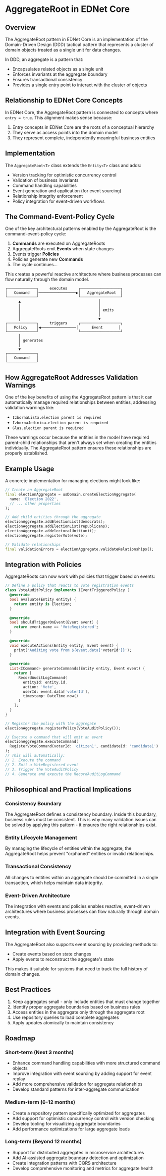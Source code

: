 # AggregateRoot in EDNet Core

## Overview

The AggregateRoot pattern in EDNet Core is an implementation of the Domain-Driven Design (DDD) tactical pattern that represents a cluster of domain objects treated as a single unit for data changes.

In DDD, an aggregate is a pattern that:
- Encapsulates related objects as a single unit
- Enforces invariants at the aggregate boundary
- Ensures transactional consistency 
- Provides a single entry point to interact with the cluster of objects

## Relationship to EDNet Core Concepts

In EDNet Core, the AggregateRoot pattern is connected to concepts where `entry = true`. This alignment makes sense because:

1. Entry concepts in EDNet Core are the roots of a conceptual hierarchy
2. They serve as access points into the domain model
3. They represent complete, independently meaningful business entities

## Implementation

The `AggregateRoot<T>` class extends the `Entity<T>` class and adds:

- Version tracking for optimistic concurrency control
- Validation of business invariants
- Command handling capabilities
- Event generation and application (for event sourcing)
- Relationship integrity enforcement
- Policy integration for event-driven workflows

## The Command-Event-Policy Cycle

One of the key architectural patterns enabled by the AggregateRoot is the command-event-policy cycle:

1. **Commands** are executed on AggregateRoots
2. AggregateRoots emit **Events** when state changes
3. Events trigger **Policies**
4. Policies generate new **Commands**
5. The cycle continues...

This creates a powerful reactive architecture where business processes can flow naturally through the domain model.

```
┌─────────────┐     executes     ┌──────────────────┐
│   Command   │─────────────────▶│   AggregateRoot  │
└─────────────┘                  └──────────────────┘
      ▲                                   │
      │                                   │
      │                                   │ emits
      │                                   │
      │                                   ▼
┌─────────────┐     triggers     ┌──────────────────┐
│   Policy    │◀────────────────│      Event       │
└─────────────┘                  └──────────────────┘
      │
      │ generates
      │
      ▼
┌─────────────┐
│   Command   │
└─────────────┘
```

## How AggregateRoot Addresses Validation Warnings

One of the key benefits of using the AggregateRoot pattern is that it can automatically manage required relationships between entities, addressing validation warnings like:

- `IzbornaLista.election parent is required`
- `IzbornaJedinica.election parent is required`
- `Glas.election parent is required`

These warnings occur because the entities in the model have required parent-child relationships that aren't always set when creating the entities individually. The AggregateRoot pattern ensures these relationships are properly established.

## Example Usage

A concrete implementation for managing elections might look like:

```dart
// Create an AggregateRoot
final electionAggregate = usDomain.createElectionAggregate(
  name: 'Election 2022',
  // ... other properties
);

// Add child entities through the aggregate
electionAggregate.addElectionList(democrats);
electionAggregate.addElectionList(republicans);
electionAggregate.addelectoralUnit(unit);
electionAggregate.registerVote(vote);

// Validate relationships
final validationErrors = electionAggregate.validateRelationships();
```

## Integration with Policies

AggregateRoots can now work with policies that trigger based on events:

```dart
// Define a policy that reacts to vote registration events
class VoteAuditPolicy implements IEventTriggeredPolicy {
  @override
  bool evaluate(Entity entity) {
    return entity is Election;
  }
  
  @override
  bool shouldTriggerOnEvent(Event event) {
    return event.name == 'VoteRegistered';
  }
  
  @override
  void executeActions(Entity entity, Event event) {
    print('Auditing vote from ${event.data['voterId']}');
  }
  
  @override
  List<ICommand> generateCommands(Entity entity, Event event) {
    return [
      RecordAuditLogCommand(
        entityId: entity.id,
        action: 'Vote',
        userId: event.data['voterId'],
        timestamp: DateTime.now()
      )
    ];
  }
}

// Register the policy with the aggregate
electionAggregate.registerPolicy(VoteAuditPolicy());

// Execute a command that will emit an event
electionAggregate.executeCommand(
  RegisterVoteCommand(voterId: 'citizen1', candidateId: 'candidate1')
);
// This will automatically:
// 1. Execute the command
// 2. Emit a VoteRegistered event
// 3. Trigger the VoteAuditPolicy
// 4. Generate and execute the RecordAuditLogCommand
```

## Philosophical and Practical Implications

### Consistency Boundary

The AggregateRoot defines a consistency boundary. Inside this boundary, business rules must be consistent. This is why many validation issues can be solved by applying this pattern - it ensures the right relationships exist.

### Entity Lifecycle Management

By managing the lifecycle of entities within the aggregate, the AggregateRoot helps prevent "orphaned" entities or invalid relationships.

### Transactional Consistency

All changes to entities within an aggregate should be committed in a single transaction, which helps maintain data integrity.

### Event-Driven Architecture

The integration with events and policies enables reactive, event-driven architectures where business processes can flow naturally through domain events.

## Integration with Event Sourcing

The AggregateRoot also supports event sourcing by providing methods to:
- Create events based on state changes
- Apply events to reconstruct the aggregate's state

This makes it suitable for systems that need to track the full history of domain changes.

## Best Practices

1. Keep aggregates small - only include entities that must change together
2. Identify proper aggregate boundaries based on business rules
3. Access entities in the aggregate only through the aggregate root
4. Use repository queries to load complete aggregates
5. Apply updates atomically to maintain consistency 

## Roadmap

### Short-term (Next 3 months)
- Enhance command handling capabilities with more structured command objects
- Improve integration with event sourcing by adding support for event replay
- Add more comprehensive validation for aggregate relationships
- Develop standard patterns for inter-aggregate communication

### Medium-term (6-12 months)
- Create a repository pattern specifically optimized for aggregates
- Add support for optimistic concurrency control with version checking
- Develop tooling for visualizing aggregate boundaries
- Add performance optimizations for large aggregate loads

### Long-term (Beyond 12 months)
- Support for distributed aggregates in microservice architectures
- Add AI-assisted aggregate boundary detection and optimization
- Create integration patterns with CQRS architecture
- Develop comprehensive monitoring and metrics for aggregate health 